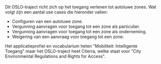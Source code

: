 Dit OSLO-traject richt zich op het toegang verlenen tot autoluwe zones.
Wat volgt zijn een aantal use cases die hieronder vallen:

- Configuren van een autoluwe zone.
- Vergunning aanvragen voor toegang tot een zone als particulier.
- Vergunning aanvragen voor toegang tot een zone als onderneming.
- Weigering van een aanvraag voor toegang tot een zone.

Het applicatieprofiel en vocabularium heten "Mobiliteit: Intelligente Toegang" maar 
het OSLO-traject heet Citerra, 
welke staat voor "City Environmental Regulations and Rights for Access".
